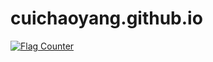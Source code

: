# cuichaoyang.github.io

<a href="https://info.flagcounter.com/vAXg"><img src="https://s01.flagcounter.com/count2/vAXg/bg_FFFFFF/txt_000000/border_CCCCCC/columns_3/maxflags_6/viewers_0/labels_1/pageviews_0/flags_0/percent_0/" alt="Flag Counter" border="0"></a>
